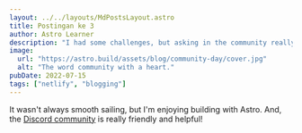 ```yaml
---
layout: ../../layouts/MdPostsLayout.astro
title: Postingan ke 3
author: Astro Learner
description: "I had some challenges, but asking in the community really helped!"
image:
  url: "https://astro.build/assets/blog/community-day/cover.jpg"
  alt: "The word community with a heart."
pubDate: 2022-07-15
tags: ["netlify", "blogging"]
---
```


It wasn't always smooth sailing, but I'm enjoying building with Astro. And, the [Discord community](https://astro.build/chat) is really friendly and helpful!
